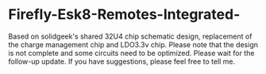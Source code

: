 # Firefly-Esk8-Remotes-Integrated-
Based on solidgeek's shared 32U4 chip schematic design, replacement of the charge management chip and LDO3.3v chip. Please note that the design is not complete and some circuits need to be optimized. Please wait for the follow-up update. If you have suggestions, please feel free to tell me.
